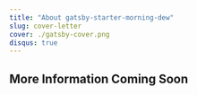 ```yaml
---
title: "About gatsby-starter-morning-dew"
slug: cover-letter
cover: ./gatsby-cover.png
disqus: true
---
```


## More Information Coming Soon
